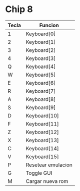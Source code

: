 # Chip 8

| Tecla | Funcion            |
| ---   | ---                |
| 1     | Keyboard[0]        |
| 2     | Keyboard[1]        |
| 3     | Keyboard[2]        |
| 4     | Keyboard[3]        |
| Q     | Keyboard[4]        |
| W     | Keyboard[5]        |
| E     | Keyboard[6]        |
| R     | Keyboard[7]        |
| A     | Keyboard[8]        |
| S     | Keyboard[9]        |
| D     | Keyboard[10]       |
| F     | Keyboard[11]       |
| Z     | Keyboard[12]       |
| X     | Keyboard[13]       |
| C     | Keyboard[14]       |
| V     | Keyboard[15]       |
| P     | Resetear emulacion |
| G     | Toggle GUI         |
| M     | Cargar nueva rom   |
